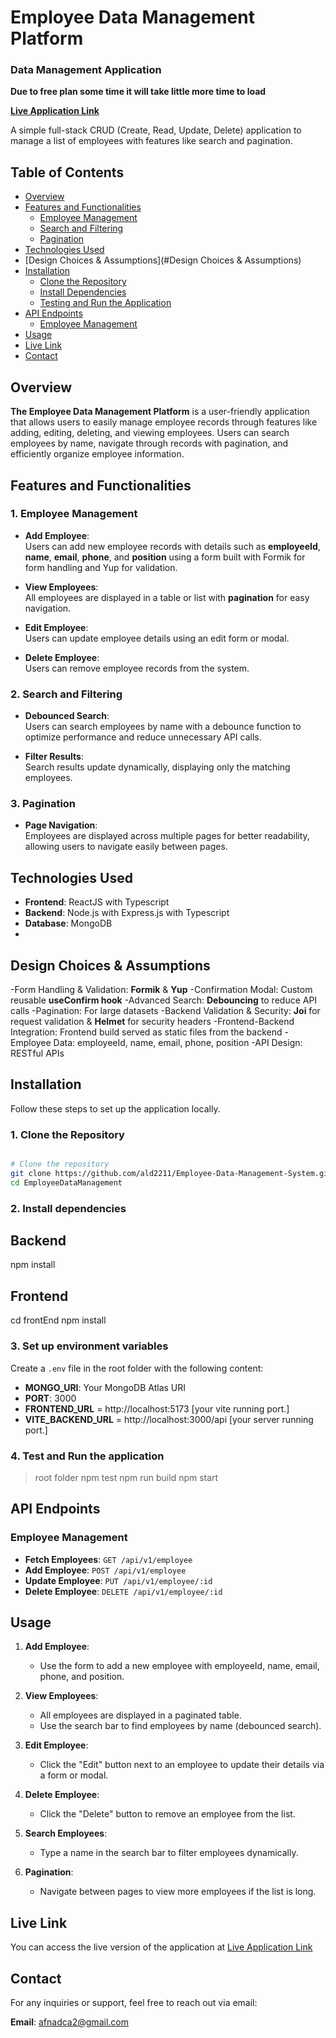 # Employee Data Management Platform

### Data Management Application

**Due to free plan some time it will take little more time to load**

[**Live Application Link**](https://employee-data-management-system.onrender.com/)

A simple full-stack CRUD (Create, Read, Update, Delete) application to manage a list of employees with features like search and pagination.

## Table of Contents

- [Overview](#overview)
- [Features and Functionalities](#features-and-functionalities)
  - [Employee Management](#1-employee-management)
  - [Search and Filtering](#2-search-and-filtering)
  - [Pagination](#3-pagination)
- [Technologies Used](#technologies-used)
- [Design Choices & Assumptions](#Design Choices & Assumptions)
- [Installation](#installation)
  - [Clone the Repository](#1-clone-the-repository)
  - [Install Dependencies](#2-install-dependencies)
  - [Testing and Run the Application](#3-run-the-application)
- [API Endpoints](#api-endpoints)
  - [Employee Management](#employee-management)
- [Usage](#usage)
- [Live Link](#live-link)
- [Contact](#contact)


## Overview

**The Employee Data Management Platform** is a user-friendly application that allows users to easily manage employee records through features like adding, editing, deleting, and viewing employees. Users can search employees by name, navigate through records with pagination, and efficiently organize employee information.

## Features and Functionalities

### 1. Employee Management

- **Add Employee**:  
  Users can add new employee records with details such as **employeeId**, **name**, **email**, **phone**, and **position** using a form built with Formik for form handling and Yup for validation.

- **View Employees**:  
  All employees are displayed in a table or list with **pagination** for easy navigation.

- **Edit Employee**:  
  Users can update employee details using an edit form or modal.

- **Delete Employee**:  
  Users can remove employee records from the system.

### 2. Search and Filtering

- **Debounced Search**:  
  Users can search employees by name with a debounce function to optimize performance and reduce unnecessary API calls.

- **Filter Results**:  
  Search results update dynamically, displaying only the matching employees.

### 3. Pagination

- **Page Navigation**:  
  Employees are displayed across multiple pages for better readability, allowing users to navigate easily between pages.


## Technologies Used

- **Frontend**: ReactJS with Typescript
- **Backend**: Node.js with Express.js with Typescript
- **Database**: MongoDB
- 
## Design Choices & Assumptions

-Form Handling & Validation: **Formik** & **Yup**
-Confirmation Modal: Custom reusable **useConfirm hook**
-Advanced Search: **Debouncing** to reduce API calls
-Pagination: For large datasets
-Backend Validation & Security: **Joi** for request validation & **Helmet** for security headers
-Frontend-Backend Integration: Frontend build served as static files from the backend
-Employee Data: employeeId, name, email, phone, position
-API Design: RESTful APIs

## Installation

Follow these steps to set up the application locally.

### 1. Clone the Repository

```bash

# Clone the repository
git clone https://github.com/ald2211/Employee-Data-Management-System.git
cd EmployeeDataManagement

```

### 2. Install dependencies

## Backend
npm install

## Frontend
cd frontEnd
npm install

### 3. Set up environment variables

Create a `.env` file in the root folder with the following content:

- **MONGO_URI**: Your MongoDB Atlas URI
- **PORT**: 3000
- **FRONTEND_URL** = http://localhost:5173 [your vite running port.]
- **VITE_BACKEND_URL** = http://localhost:3000/api [your server running port.]



### 4. Test and Run the application

>root folder
npm test
npm run build
npm start

## API Endpoints

### Employee Management
- **Fetch Employees**: `GET /api/v1/employee`  
- **Add Employee**: `POST /api/v1/employee`  
- **Update Employee**: `PUT /api/v1/employee/:id`  
- **Delete Employee**: `DELETE /api/v1/employee/:id`  

## Usage

1. **Add Employee**:  
   - Use the form to add a new employee with employeeId, name, email, phone, and position.

2. **View Employees**:  
   - All employees are displayed in a paginated table.  
   - Use the search bar to find employees by name (debounced search).

3. **Edit Employee**:  
   - Click the "Edit" button next to an employee to update their details via a form or modal.

4. **Delete Employee**:  
   - Click the "Delete" button to remove an employee from the list.

5. **Search Employees**:  
   - Type a name in the search bar to filter employees dynamically.

6. **Pagination**:  
   - Navigate between pages to view more employees if the list is long.



## Live Link

You can access the live version of the application at [Live Application Link](https://employee-data-management-system.onrender.com/)


## Contact

For any inquiries or support, feel free to reach out via email:

**Email**: [afnadca2@gmail.com](mailto:afnadca2@gmail.com)

